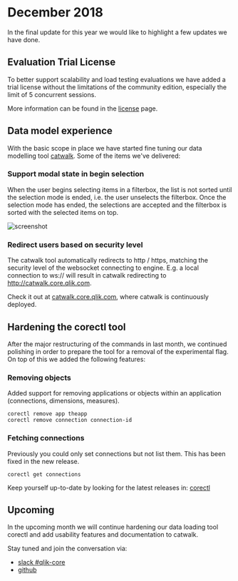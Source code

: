 # December 2018

In the final update for this year we would like to highlight a few updates we have done.

## Evaluation Trial License

To better support scalability and load testing evaluations we have added a trial license without the limitations of the
community edition, especially the limit of 5 concurrent sessions.

More information can be found in the [license](https://core.qlik.com/licensing/#2-evaluation-trial-license) page.

## Data model experience

With the basic scope in place we have started fine tuning our data modelling tool
[catwalk](https://github.com/qlik-oss/catwalk). Some of the items we've delivered:

### Support modal state in begin selection

When the user begins selecting items in a filterbox, the list is not sorted until the selection mode is ended, i.e. the
user unselects the filterbox. Once the selection mode has ended, the selections are accepted and the filterbox is
sorted with the selected items on top.

![screenshot](../images/modal-state.gif)

### Redirect users based on security level

The catwalk tool automatically redirects to http / https, matching the security level of the websocket connecting to
engine. E.g. a local connection to ws:// will result in catwalk redirecting to <http://catwalk.core.qlik.com>.

Check it out at [catwalk.core.qlik.com](https://catwalk.core.qlik.com), where catwalk is continuously deployed.

## Hardening the corectl tool

After the major restructuring of the commands in last month, we continued polishing in order to prepare the tool for a
removal of the experimental flag. On top of this we added the following features:

### Removing objects

Added support for removing applications or objects within an application (connections, dimensions, measures).

```qlik
corectl remove app theapp
corectl remove connection connection-id
```

### Fetching connections

Previously you could only set connections but not list them. This has been fixed in the new release.

```qlik
corectl get connections
```

Keep yourself up-to-date by looking for the latest releases in:
[corectl](https://github.com/qlik-oss/corectl)

## Upcoming

In the upcoming month we will continue hardening our data loading tool corectl and add usability features and
documentation to catwalk.

Stay tuned and join the conversation via:

* [slack #qlik-core](https://qlik-branch.slack.com/channels/qlik-core)
* [github](https://github.com/qlik-oss)
